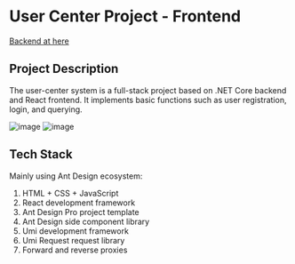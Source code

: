 # User Center Project - Frontend
[Backend at here](https://github.com/Koksheng/usercenter-backend)

## Project Description

The user-center system is a full-stack project based on .NET Core backend and React frontend. It implements basic functions such as user registration, login, and querying.

![image](https://github.com/Koksheng/usercenter-frontend/assets/33799735/6ecb2338-b881-46e5-8499-c17757b1750e)
![image](https://github.com/Koksheng/usercenter-frontend/assets/33799735/7a0cd2a1-c108-4d94-a367-2269e4f3d5af)

## Tech Stack
Mainly using Ant Design ecosystem:

1. HTML + CSS + JavaScript 
2. React development framework
3. Ant Design Pro project template
4. Ant Design side component library
5. Umi development framework
6. Umi Request request library
7. Forward and reverse proxies


